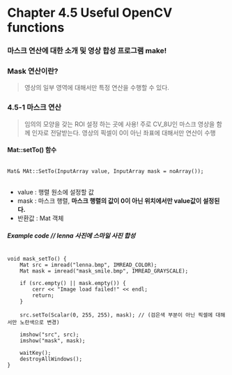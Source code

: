 Chapter 4.5 Useful OpenCV functions
====================================

### 마스크 연산에 대한 소개 및 영상 합성 프로그램 make!

### Mask 연산이란?

> 영상의 일부 영역에 대해서만 특정 연산을 수행할 수 있다.

### 4.5-1 마스크 연산

> 임의의 모양을 갖는 ROI 설정 하는 곳에 사용!
> 주로 CV_8U인 마스크 영상을 함께 인자로 전달받는다.
> 영상의 픽셀이 0이 아닌 좌표에 대해서만 연산이 수행

#### Mat::setTo() 함수
<pre>
<code>
Mat& MAt::SetTo(InputArray value, InputArray mask = noArray());
</code>
</pre>
* value : 행렬 원소에 설정할 값
* mask : 마스크 행렬, **마스크 행렬의 값이 0이 아닌 위치에서만 value값이 설정된다.**
* 반환값 : Mat 객체

##### Example code // lenna 사진에 스마일 사진 합성
<pre>
<code>
void mask_setTo() {
	Mat src = imread("lenna.bmp", IMREAD_COLOR);
	Mat mask = imread("mask_smile.bmp", IMREAD_GRAYSCALE);

	if (src.empty() || mask.empty()) {
		cerr << "Image load failed!" << endl;
		return;
	}

	src.setTo(Scalar(0, 255, 255), mask); // (검은색 부분이 아닌 픽셀에 대해서만 노란색으로 변경)

	imshow("src", src);
	imshow("mask", mask);

	waitKey();
	destroyAllWindows();
}
</code>
</pre>
